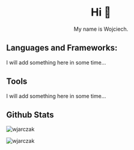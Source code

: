 <h1 align="center">Hi 👋</h1>
<p align="center">My name is Wojciech.</p>


## Languages and Frameworks:
<p>I will add something here in some time...</p>

## Tools
<p>I will add something here in some time...</p>

## Github Stats
<p><img align="center" src="https://github-stats-wjarczak.vercel.app/api?username=wjarczak&show_icons=true&locale=en" alt="wjarczak" /></p>
<p><img align="left" src="https://github-stats-wjarczak.vercel.app/api/top-langs?username=wjarczak&layout=compact&show_icons=true&locale=en" alt="wjarczak" /></p>
